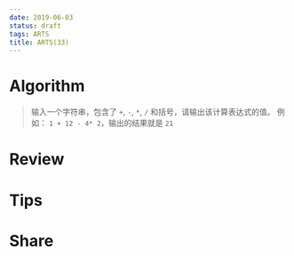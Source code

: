 ```yaml
---
date: 2019-06-03
status: draft
tags: ARTS
title: ARTS(33)
---
```


# Algorithm 
> 输入一个字符串，包含了 `+`, `-`, `*`, `/` 和括号，请输出该计算表达式的值。
> 例如： `1 + 12 - 4* 2`，输出的结果就是 `21`
> 
# Review

# Tips

# Share